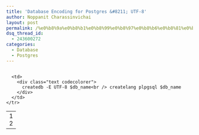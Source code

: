 ```yaml
---
title: 'Database Encoding for Postgres &#8211; UTF-8'
author: Noppanit Charassinvichai
layout: post
permalink: /%e0%b8%9a%e0%b8%b1%e0%b8%99%e0%b8%97%e0%b8%b6%e0%b8%81%e0%b8%81%e0%b8%b2%e0%b8%a3%e0%b8%aa%e0%b8%a3%e0%b9%89%e0%b8%b2%e0%b8%87-database-encoding-in-postgres/
dsq_thread_id:
  - 243600272
categories:
  - Database
  - Postgres
---
```

<div class="codecolorer-container text blackboard" style="overflow:auto;white-space:nowrap;width:100%;">
  <table cellspacing="0" cellpadding="0">
    <tr>
      <td class="line-numbers">
        <div>
          1<br />2<br />
        </div>
      </td>
      
      <td>
        <div class="text codecolorer">
          createdb -E UTF-8 $db_name<br /> createlang plpgsql $db_name
        </div>
      </td>
    </tr>
  </table>
</div>